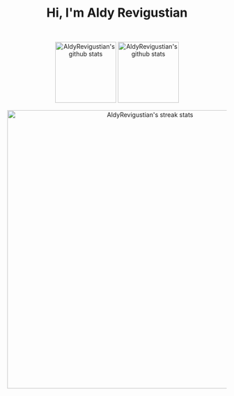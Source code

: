 <h1 align='center' >
  Hi, I'm Aldy Revigustian
</h1>

<br/>

<p align='center'>
  <img align="center" height="140px" src="https://github-readme-stats.vercel.app/api/top-langs/?username=AldyRevigustian&layout=compact&theme=react&hide_border=true&bg_color=2E3440&title_color=F85D7F&icon_color=F8D866" alt="AldyRevigustian's github stats"/>
  </a>
  <a href="https://github.com/AldyRevigustian/">
  <img align="center" height="140px" src="https://github-readme-stats.vercel.app/api?username=AldyRevigustian&hide=issues&show_icons=true&include_all_commits=true&count_private=true&theme=react&hide_border=true&bg_color=2E3440&title_color=F85D7F&icon_color=F8D866" alt="AldyRevigustian's github stats" />
  </a><br/><br/>
  <a href="https://github.com/AldyRevigustian/">
  <img align="center" width="640px" src="https://github-readme-streak-stats.herokuapp.com/?user=AldyRevigustian&theme=react&fire=FFF&ring=F85D7F&currStreakLabel=F85D7F&sideNums=F85D7F&currStreakNum=F85D7F&sideLabels=FFF&hide_border=true&background=2E3440" alt="AldyRevigustian's streak stats"/>
  </a><br/><br/>
</p>

